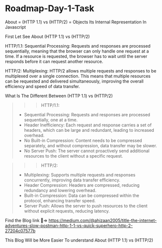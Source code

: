 # Roadmap-Day-1-Task
About = (HTTP 1.1) vs (HTTP/2) 
      = Objects Its Internal Representation In Javascript

First Let See About (HTTP 1.1) vs (HTTP/2)

HTTP/1.1:
Sequential Processing: Requests and responses are processed sequentially, meaning that the browser can only handle one request at a time. If a resource is requested, the browser has to wait until the server responds before it can request another resource.

HTTP/2:
Multiplexing: HTTP/2 allows multiple requests and responses to be multiplexed over a single connection. This means that multiple resources can be requested and delivered simultaneously, improving the overall efficiency and speed of data transfer.

What Is The Different Between (HTTP 1.1) vs (HTTP/2)

>>> HTTP/1.1:
>- Sequential Processing: Requests and responses are processed sequentially, one at a time.
>- Header Inefficiency: Each request and response carries a set of headers, which can be large and redundant, leading to increased overhead.
>- No Built-in Compression: Content needs to be compressed separately, and without compression, data transfer may be slower.
>- No Server Push: The server cannot proactively send additional resources to the client without a specific request.

>>> HTTP/2:
>- Multiplexing: Supports multiple requests and responses concurrently, improving data transfer efficiency.
>- Header Compression: Headers are compressed, reducing redundancy and lowering overhead.
>- Built-in Compression: Data can be compressed within the protocol, enhancing transfer speed.
>- Server Push: Allows the server to push resources to the client without explicit requests, reducing latency.

Find the Blog link :link:=> https://medium.com/@ahizaan2005/title-the-internet-adventures-slow-postman-http-1-1-vs-quick-superhero-http-2-27204c07577b 

This Blog Will be More Easier To understand About (HTTP 1.1) vs (HTTP/2)
